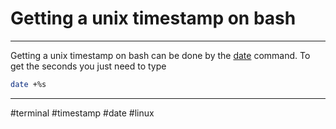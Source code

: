 # Getting a unix timestamp on bash
----
Getting a unix timestamp on bash can be done by the [date](https://man7.org/linux/man-pages/man1/date.1.html) command.
To get the seconds you just need to type 
```sh
date +%s
```
----
#terminal #timestamp #date #linux

